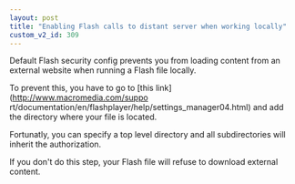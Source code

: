 ```yaml
---
layout: post
title: "Enabling Flash calls to distant server when working locally"
custom_v2_id: 309
---
```


Default Flash security config prevents you from loading content from an
external website when running a Flash file locally.

To prevent this, you have to go to [this link](http://www.macromedia.com/suppo
rt/documentation/en/flashplayer/help/settings_manager04.html) and add the
directory where your file is located.

Fortunatly, you can specify a top level directory and all subdirectories will
inherit the authorization.

If you don't do this step, your Flash file will refuse to download external
content.

